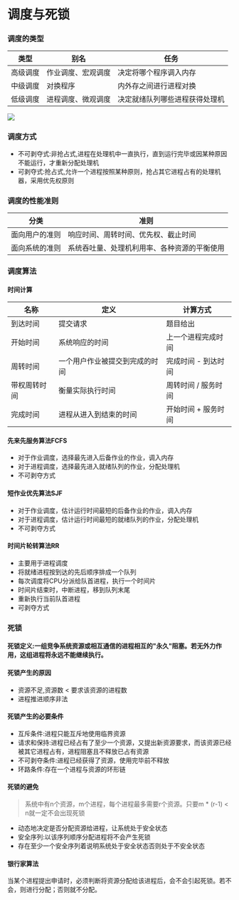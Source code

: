 # 调度与死锁
### 调度的类型
|类型|别名|任务|
|-|-|-|
|高级调度|作业调度、宏观调度|决定将哪个程序调入内存|
|中级调度|对换程序|内外存之间进行进程对换|
|低级调度|进程调度、微观调度|决定就绪队列哪些进程获得处理机|
![](https://ooo.0o0.ooo/2017/07/01/595799cd1efff.png)
### 调度方式
- 不可剥夺式:非抢占式,进程在处理机中一直执行，直到运行完毕或因某种原因不能运行，才重新分配处理机
- 可剥夺式:抢占式,允许一个进程按照某种原则，抢占其它进程占有的处理机器，采用优先权原则
### 调度的性能准则
|分类|准则|
|-|-|
|面向用户的准则|响应时间、周转时间、优先权、截止时间|
|面向系统的准则|系统吞吐量、处理机利用率、各种资源的平衡使用|
### 调度算法
#### 时间计算
|名称|定义|计算方式|
|-|-|-|
|到达时间|提交请求|题目给出|
|开始时间|系统响应的时间|上一个进程完成时间|
|周转时间|一个用户作业被提交到完成的时间|完成时间 - 到达时间|
|带权周转时间|衡量实际执行时间|周转时间 / 服务时间|
|完成时间|进程从进入到结束的时间|开始时间 + 服务时间|
#### 先来先服务算法FCFS
- 对于作业调度，选择最先进入后备作业的作业，调入内存
- 对于进程调度，选择最先进入就绪队列的作业，分配处理机
- 不可剥夺方式
#### 短作业优先算法SJF
- 对于作业调度，估计运行时间最短的后备作业的作业，调入内存
- 对于进程调度，估计运行时间最短的就绪队列的作业，分配处理机
- 不可剥夺方式
#### 时间片轮转算法RR
- 主要用于进程调度
- 将就绪进程按到达的先后顺序排成一个队列
- 每次调度将CPU分派给队首进程，执行一个时间片
- 时间片结束时，中断进程，移到队列末尾
- 重新执行当前队首进程
- 可剥夺方式
### 死锁
#### 死锁定义:一组竞争系统资源或相互通信的进程相互的"永久"阻塞。若无外力作用，这组进程将永远不能继续执行。
#### 死锁产生的原因
- 资源不足,资源数 < 要求该资源的进程数
- 进程推进顺序非法
#### 死锁产生的必要条件
- 互斥条件:进程只能互斥地使用临界资源
- 请求和保持:进程已经占有了至少一个资源，又提出新资源要求，而该资源已经被其它进程占有，进程阻塞且不释放已占有资源
- 不可剥夺条件:进程已经获得了资源，使用完毕前不释放
- 环路条件:存在一个进程与资源的环形链
#### 死锁的避免
>  系统中有n个资源，m个进程，每个进程最多需要r个资源。只要m * (r-1) < n就一定不会出现死锁
- 动态地决定是否分配资源给进程，让系统处于安全状态
- 安全序列:以该序列顺序分配进程将不会产生死锁
- 存在至少一个安全序列着说明系统处于安全状态否则处于不安全状态
#### 银行家算法
当某个进程提出申请时，必须判断将资源分配给该进程后，会不会引起死锁。若不会，则进行分配；否则就不分配。